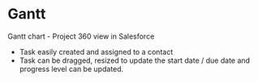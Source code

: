 # Gantt
Gantt chart - Project 360 view in Salesforce 

- Task easily created and assigned to a contact
- Task can be dragged, resized to update the start date / due date and progress level can be updated.
 